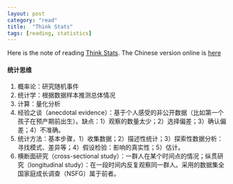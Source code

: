 ```yaml
---
layout: post
category: "read"
title:  "Think Stats"
tags: [reading, statistics]
---
```


Here is the note of reading [Think Stats](https://book.douban.com/subject/24381562/). The Chinese version online is [here](https://jobrest.gitbooks.io/statistical-thinking/content/index.html)

#### 统计思维

1. 概率论：研究随机事件
2. 统计学：根据数据样本推测总体情况
3. 计算：量化分析
4. 经验之谈（anecdotal evidence）：基于个人感受的非公开数据（比如第一个孩子在预产期前出生）。缺点：1）观察的数量太少；2）选择偏差；3）确认偏差；4）不准确。
5. 统计方法：基本步骤，1）收集数据；2）描述性统计；3）探索性数据分析：寻找模式、差异等；4）假设检验：影响的真实性；5）估计。
6. 横断面研究（cross-sectional study）：一群人在某个时间点的情况；纵贯研究（longitudinal study）：在一段时间内反复观察同一群人。采用的数据集全国家庭成长调查（NSFG）属于前者。